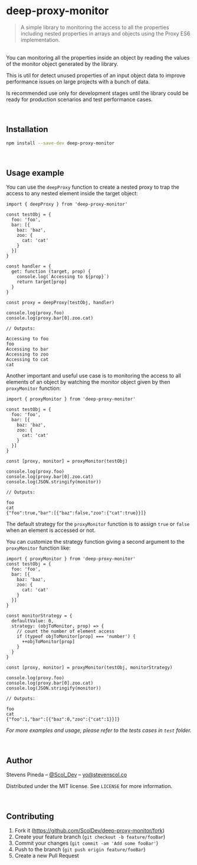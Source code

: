 # deep-proxy-monitor
> A simple library to monitoring the access to all the properties including nested properties in arrays and objects using the Proxy ES6 implementation.

<br/>
You can monitoring all the properties inside an object by reading the values of the monitor object generated by the library.

This is util for detect unused properties of an input object data to improve performance issues on large projects with a bunch of data.

Is recommended use only for development stages until the library could be ready for production scenarios and test performance cases.


<br/>

## Installation

```sh
npm install --save-dev deep-proxy-monitor
```

<br/>

## Usage example

You can use the `deepProxy` function to create a nested proxy to trap the access to any nested element inside the target object:

```
import { deepProxy } from 'deep-proxy-monitor'

const testObj = {
  foo: 'foo',
  bar: [{
    baz: 'baz',
    zoo: {
      cat: 'cat'
    }
  }]
}

const handler = {
  get: function (target, prop) {
    console.log(`Accessing to ${prop}`)
    return target[prop]
  }
}

const proxy = deepProxy(testObj, handler)

console.log(proxy.foo)
console.log(proxy.bar[0].zoo.cat)

// Outputs:

Accessing to foo
foo
Accessing to bar
Accessing to zoo
Accessing to cat
cat
```

Another important and useful use case is to monitoring the access to all elements of an object by watching the monitor object given by then `proxyMonitor` function:

```
import { proxyMonitor } from 'deep-proxy-monitor'

const testObj = {
  foo: 'foo',
  bar: [{
    baz: 'baz',
    zoo: {
      cat: 'cat'
    }
  }]
}

const [proxy, monitor] = proxyMonitor(testObj)

console.log(proxy.foo)
console.log(proxy.bar[0].zoo.cat)
console.log(JSON.stringify(monitor))

// Outputs:

foo
cat
{"foo":true,"bar":[{"baz":false,"zoo":{"cat":true}}]}
```

The default strategy for the `proxyMonitor` function is to assign `true` or `false` when an element is accessed or not.

You can customize the strategy function giving a second argument to the `proxyMonitor` function like:

```
import { proxyMonitor } from 'deep-proxy-monitor'
const testObj = {
  foo: 'foo',
  bar: [{
    baz: 'baz',
    zoo: {
      cat: 'cat'
    }
  }]
}

const monitorStrategy = {
  defaultValue: 0,
  strategy: (objToMonitor, prop) => {
    // count the number of element access
    if (typeof objToMonitor[prop] === 'number') {
      ++objToMonitor[prop]
    }
  }
}

const [proxy, monitor] = proxyMonitor(testObj, monitorStrategy)

console.log(proxy.foo)
console.log(proxy.bar[0].zoo.cat)
console.log(JSON.stringify(monitor))

// Outputs:

foo
cat
{"foo":1,"bar":[{"baz":0,"zoo":{"cat":1}}]}
```

_For more examples and usage, please refer to the tests cases in `test` folder._


<br/>

## Author

Stevens Pineda – [@Scol_Dev](https://twitter.com/Scol_Dev) – yo@stevenscol.co

Distributed under the MIT license. See ``LICENSE`` for more information.

<br/>

## Contributing

1. Fork it (https://github.com/ScolDev/deep-proxy-monitor/fork)
2. Create your feature branch (`git checkout -b feature/fooBar`)
3. Commit your changes (`git commit -am 'Add some fooBar'`)
4. Push to the branch (`git push origin feature/fooBar`)
5. Create a new Pull Request